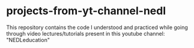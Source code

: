 # projects-from-yt-channel-nedl
This repository contains the code I understood and practiced while going through video lectures/tutorials present in this youtube channel: "NEDLeducation"
